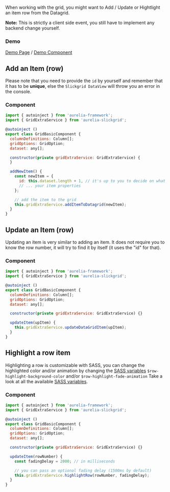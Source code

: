 When working with the grid, you might want to Add / Update or Hightlight an item row from the Datagrid.

**Note:** This is strictly a client side event, you still have to implement any backend change yourself.

### Demo
[Demo Page](https://ghiscoding.github.io/aurelia-slickgrid/#/slickgrid/example11) / [Demo Component](/ghiscoding/aurelia-slickgrid/blob/master/aurelia-slickgrid/src/examples/slickgrid/example11.ts)

## Add an Item (row)
Please note that you need to provide the `id` by yourself and remember that it has to be **unique**, else the `Slickgrid DataView` will throw you an error in the console.
### Component
```javascript
import { autoinject } from 'aurelia-framework';
import { GridExtraService } from 'aurelia-slickgrid';

@autoinject ()
export class GridBasicComponent {
  columnDefinitions: Column[];
  gridOptions: GridOption;
  dataset: any[];

  constructor(private gridExtraService: GridExtraService) {
  }

  addNewItem() {
    const newItem = {
      id: this.dataset.length + 1, // it's up to you to decide on what the ID will be, as long as it's unique
      // ... your item properties
    };

    // add the item to the grid
    this.gridExtraService.addItemToDatagrid(newItem);
  }
}
```

## Update an Item (row)
Updating an item is very similar to adding an item. It does not require you to know the row number, it will try to find it by itself (it uses the "id" for that). 
### Component
```javascript
import { autoinject } from 'aurelia-framework';
import { GridExtraService } from 'aurelia-slickgrid';

@autoinject ()
export class GridBasicComponent {
  columnDefinitions: Column[];
  gridOptions: GridOption;
  dataset: any[];

  constructor(private gridExtraService: GridExtraService) {}

  updateItem(upItem) {
    this.gridExtraService.updateDataGridItem(upItem);
  }
}
```

## Highlight a row item
Highlighting a row is customizable with SASS, you can change the highlighted color and/or animation by changing the [SASS variables](https://github.com/ghiscoding/Angular-Slickgrid/blob/master/src/app/modules/angular-slickgrid/styles/_variables.scss) `$row-highlight-background-color` and/or `$row-highlight-fade-animation`
Take a look at all the available [SASS variables](https://github.com/ghiscoding/Angular-Slickgrid/blob/master/src/app/modules/angular-slickgrid/styles/_variables.scss).
### Component
```javascript
import { autoinject } from 'aurelia-framework';
import { GridExtraService } from 'aurelia-slickgrid';

@autoinject ()
export class GridBasicComponent {
  columnDefinitions: Column[];
  gridOptions: GridOption;
  dataset: any[];

  constructor(private gridExtraService: GridExtraService) {}

  updateItem(rowNumber) {
    const fadingDelay = 2000; // in milliseconds

    // you can pass an optional fading delay (1500ms by default)
    this.gridExtraService.highlightRow(rowNumber, fadingDelay);
  }
}
```